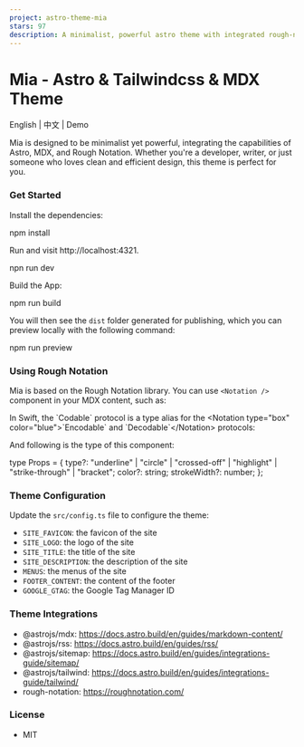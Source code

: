 ```yaml
---
project: astro-theme-mia
stars: 97
description: A minimalist, powerful astro theme with integrated rough-notation for engaging, informative content.
---
```


Mia - Astro & Tailwindcss & MDX Theme
=====================================

English | 中文 | Demo

Mia is designed to be minimalist yet powerful, integrating the capabilities of Astro, MDX, and Rough Notation. Whether you're a developer, writer, or just someone who loves clean and efficient design, this theme is perfect for you.

### Get Started

Install the dependencies:

npm install

Run and visit http://localhost:4321.

npn run dev

Build the App:

npm run build

You will then see the `dist` folder generated for publishing, which you can preview locally with the following command:

npm run preview

### Using Rough Notation

Mia is based on the Rough Notation library. You can use `<Notation />` component in your MDX content, such as:

In Swift, the \`Codable\` protocol is a type alias for the <Notation type\="box" color\="blue"\>\`Encodable\` and \`Decodable\`</Notation\> protocols:

And following is the type of this component:

type Props \= {
  type?: "underline" | "circle" | "crossed-off" | "highlight" | "strike-through" | "bracket";
  color?: string;
  strokeWidth?: number;
};

### Theme Configuration

Update the `src/config.ts` file to configure the theme:

-   `SITE_FAVICON`: the favicon of the site
-   `SITE_LOGO`: the logo of the site
-   `SITE_TITLE`: the title of the site
-   `SITE_DESCRIPTION`: the description of the site
-   `MENUS`: the menus of the site
-   `FOOTER_CONTENT`: the content of the footer
-   `GOOGLE_GTAG`: the Google Tag Manager ID

### Theme Integrations

-   @astrojs/mdx: https://docs.astro.build/en/guides/markdown-content/
-   @astrojs/rss: https://docs.astro.build/en/guides/rss/
-   @astrojs/sitemap: https://docs.astro.build/en/guides/integrations-guide/sitemap/
-   @astrojs/tailwind: https://docs.astro.build/en/guides/integrations-guide/tailwind/
-   rough-notation: https://roughnotation.com/

### License

-   MIT
